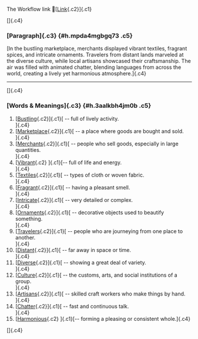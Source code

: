 The Workflow link
👏[[Link](https://www.google.com/url?q=http://www.google.com&sa=D&source=editors&ust=1758986303388575&usg=AOvVaw1Wl1eAKoLNzgZ0Tk7TJxHz){.c2}]{.c1}

[]{.c4}

### [Paragraph]{.c3} {#h.mpda4mgbgq73 .c5}

[In the bustling marketplace, merchants displayed vibrant textiles,
fragrant spices, and intricate ornaments. Travelers from distant lands
marveled at the diverse culture, while local artisans showcased their
craftsmanship. The air was filled with animated chatter, blending
languages from across the world, creating a lively yet harmonious
atmosphere.]{.c4}

------------------------------------------------------------------------

[]{.c4}

### [Words & Meanings]{.c3} {#h.3aalkbh4jm0b .c5}

1.  [[Bustling](https://www.google.com/url?q=http://www.google.com&sa=D&source=editors&ust=1758986303389553&usg=AOvVaw2ptSAt7VigvBabkS-Zw7zU){.c2}]{.c1}[ --
    full of lively activity.\
    ]{.c4}
2.  [[Marketplace](https://www.google.com/url?q=http://www.google.com&sa=D&source=editors&ust=1758986303389782&usg=AOvVaw2scpQuZE6ALJdNuoui4w-R){.c2}]{.c1}[ --
    a place where goods are bought and sold.\
    ]{.c4}
3.  [[Merchants](https://www.google.com/url?q=http://www.google.com&sa=D&source=editors&ust=1758986303389940&usg=AOvVaw1uzAkAZVhHdhJ1XtfjJH9l){.c2}]{.c1}[ --
    people who sell goods, especially in large quantities.\
    ]{.c4}
4.  [[Vibrant](https://www.google.com/url?q=http://www.google.com&sa=D&source=editors&ust=1758986303390085&usg=AOvVaw0laPfqbyZmgl3Fru9Kwb_6){.c2}
    ]{.c1}[-- full of life and energy.\
    ]{.c4}
5.  [[Textiles](https://www.google.com/url?q=http://www.google.com&sa=D&source=editors&ust=1758986303390247&usg=AOvVaw1XgS3ZJu2vOba4mFiXyVGb){.c2}]{.c1}[ --
    types of cloth or woven fabric.\
    ]{.c4}
6.  [[Fragrant](https://www.google.com/url?q=http://www.google.com&sa=D&source=editors&ust=1758986303390440&usg=AOvVaw06PEnRkMqlK9x31lzHTSSk){.c2}]{.c1}[ --
    having a pleasant smell.\
    ]{.c4}
7.  [[Intricate](https://www.google.com/url?q=http://www.google.com&sa=D&source=editors&ust=1758986303390634&usg=AOvVaw22ihkdPcMdPxpG6P54Z91F){.c2}]{.c1}[ --
    very detailed or complex.\
    ]{.c4}
8.  [[Ornaments](https://www.google.com/url?q=http://www.google.com&sa=D&source=editors&ust=1758986303390854&usg=AOvVaw2HTK7pixwBDbbxKTrJQdq0){.c2}]{.c1}[ --
    decorative objects used to beautify something.\
    ]{.c4}
9.  [[Travelers](https://www.google.com/url?q=http://www.google.com&sa=D&source=editors&ust=1758986303391092&usg=AOvVaw2CQQDH6nO0cIUZbr1t0jwc){.c2}]{.c1}[ --
    people who are journeying from one place to another.\
    ]{.c4}
10. [[Distant](https://www.google.com/url?q=http://www.google.com&sa=D&source=editors&ust=1758986303391341&usg=AOvVaw30agWJ-Vc_LiZsLE6cVZE2){.c2}]{.c1}[ --
    far away in space or time.\
    ]{.c4}
11. [[Diverse](https://www.google.com/url?q=http://www.google.com&sa=D&source=editors&ust=1758986303391534&usg=AOvVaw2gqvZ8bjLWNKfzuksmOh-y){.c2}]{.c1}[ --
    showing a great deal of variety.\
    ]{.c4}
12. [[Culture](https://www.google.com/url?q=http://www.google.com&sa=D&source=editors&ust=1758986303391670&usg=AOvVaw1Vb7wa56ZDGdaclujaGMtX){.c2}]{.c1}[ --
    the customs, arts, and social institutions of a group.\
    ]{.c4}
13. [[Artisans](https://www.google.com/url?q=http://www.google.com&sa=D&source=editors&ust=1758986303391798&usg=AOvVaw2FEElDPZyZR4ykrIv0tZKr){.c2}]{.c1}[ --
    skilled craft workers who make things by hand.\
    ]{.c4}
14. [[Chatter](https://www.google.com/url?q=http://www.google.com&sa=D&source=editors&ust=1758986303391973&usg=AOvVaw3art1wp_Hi5JRo90cQHQS2){.c2}]{.c1}[ --
    fast and continuous talk.\
    ]{.c4}
15. [[Harmonious](https://www.google.com/url?q=http://www.google.com&sa=D&source=editors&ust=1758986303392097&usg=AOvVaw1cu6KDWv9Ml11MdWm8b84Z){.c2}
    ]{.c1}[-- forming a pleasing or consistent whole.]{.c4}

[]{.c4}
